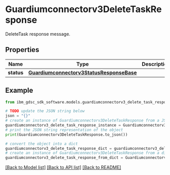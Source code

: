 # Guardiumconnectorv3DeleteTaskResponse

DeleteTask response message.

## Properties

Name | Type | Description | Notes
------------ | ------------- | ------------- | -------------
**status** | [**Guardiumconnectorv3StatusResponseBase**](Guardiumconnectorv3StatusResponseBase.md) |  | [optional] 

## Example

```python
from ibm_gdsc_sdk_software.models.guardiumconnectorv3_delete_task_response import Guardiumconnectorv3DeleteTaskResponse

# TODO update the JSON string below
json = "{}"
# create an instance of Guardiumconnectorv3DeleteTaskResponse from a JSON string
guardiumconnectorv3_delete_task_response_instance = Guardiumconnectorv3DeleteTaskResponse.from_json(json)
# print the JSON string representation of the object
print(Guardiumconnectorv3DeleteTaskResponse.to_json())

# convert the object into a dict
guardiumconnectorv3_delete_task_response_dict = guardiumconnectorv3_delete_task_response_instance.to_dict()
# create an instance of Guardiumconnectorv3DeleteTaskResponse from a dict
guardiumconnectorv3_delete_task_response_from_dict = Guardiumconnectorv3DeleteTaskResponse.from_dict(guardiumconnectorv3_delete_task_response_dict)
```
[[Back to Model list]](../README.md#documentation-for-models) [[Back to API list]](../README.md#documentation-for-api-endpoints) [[Back to README]](../README.md)


